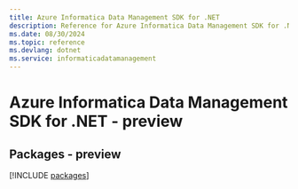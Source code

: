 ```yaml
---
title: Azure Informatica Data Management SDK for .NET
description: Reference for Azure Informatica Data Management SDK for .NET
ms.date: 08/30/2024
ms.topic: reference
ms.devlang: dotnet
ms.service: informaticadatamanagement
---
```

# Azure Informatica Data Management SDK for .NET - preview
## Packages - preview
[!INCLUDE [packages](informatica-data-management-index.md)]